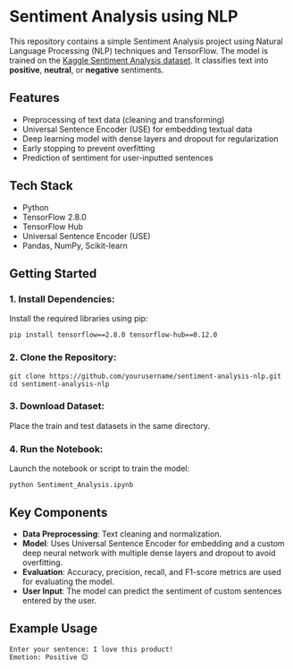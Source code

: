 # Sentiment Analysis using NLP

This repository contains a simple Sentiment Analysis project using Natural Language Processing (NLP) techniques and TensorFlow. The model is trained on the [Kaggle Sentiment Analysis dataset](https://www.kaggle.com/datasets/abhi8923shriv/sentiment-analysis-dataset). It classifies text into **positive**, **neutral**, or **negative** sentiments.

## Features
- Preprocessing of text data (cleaning and transforming)
- Universal Sentence Encoder (USE) for embedding textual data
- Deep learning model with dense layers and dropout for regularization
- Early stopping to prevent overfitting
- Prediction of sentiment for user-inputted sentences

## Tech Stack
- Python
- TensorFlow 2.8.0
- TensorFlow Hub
- Universal Sentence Encoder (USE)
- Pandas, NumPy, Scikit-learn

## Getting Started

### 1. Install Dependencies:
Install the required libraries using pip:
```
pip install tensorflow==2.8.0 tensorflow-hub==0.12.0
```

### 2. Clone the Repository:
```
git clone https://github.com/yourusername/sentiment-analysis-nlp.git
cd sentiment-analysis-nlp
```

### 3. Download Dataset:
Place the train and test datasets in the same directory.

### 4. Run the Notebook:
Launch the notebook or script to train the model:
```
python Sentiment_Analysis.ipynb
```

## Key Components
- **Data Preprocessing**: Text cleaning and normalization.
- **Model**: Uses Universal Sentence Encoder for embedding and a custom deep neural network with multiple dense layers and dropout to avoid overfitting.
- **Evaluation**: Accuracy, precision, recall, and F1-score metrics are used for evaluating the model.
- **User Input**: The model can predict the sentiment of custom sentences entered by the user.

## Example Usage

```
Enter your sentence: I love this product!
Emotion: Positive 😊
```
